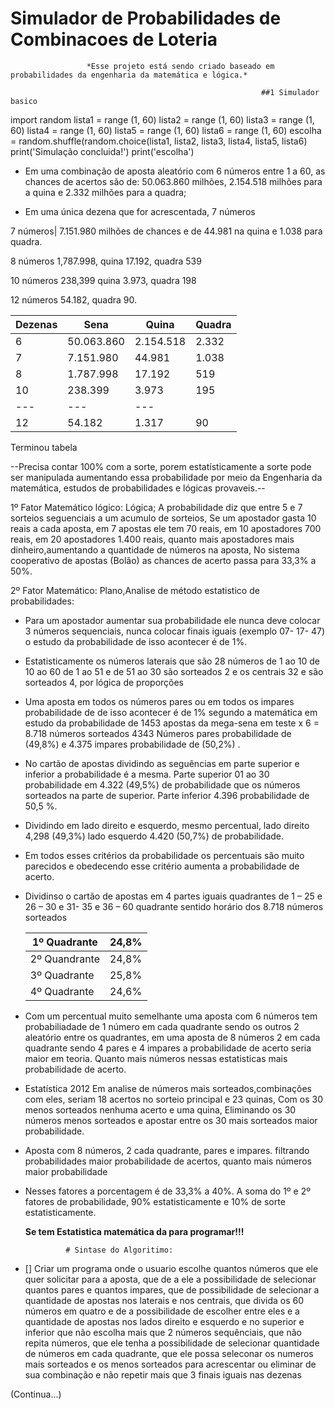  # Simulador de Probabilidades de Combinacoes de Loteria
                     *Esse projeto está sendo criado baseado em probabilidades da engenharia da matemática e lógica.*

                                                            ##1 Simulador basico 

import random
lista1 = range (1, 60)
lista2 = range (1, 60)
lista3 = range (1, 60)
lista4 = range (1, 60)
lista5 = range (1, 60)
lista6 = range (1, 60)
escolha = random.shuffle(random.choice(lista1, lista2, lista3, lista4, lista5, lista6)
print('Simulação concluida!')
print('escolha')

* Em uma combinação de aposta aleatório com 6 números entre 1 a 60, as chances de acertos são de: 
     50.063.860 milhões, 2.154.518 milhões para a quina e 2.332 milhões para a quadra;

* Em uma única dezena que for acrescentada, 7 números 

7  números| 7.151.980 milhões de chances e de 44.981 na quina e 1.038 para quadra. 

8  números 1,787.998, quina 17.192, quadra 539

10  números 238,399 quina 3.973, quadra 198

12  números 54.182, quadra 90.



  Dezenas | Sena | Quina | Quadra
  ---|---|---|---|
  6 | 50.063.860 | 2.154.518 | 2.332 
  7 | 7.151.980 | 44.981 | 1.038 
  8 | 1.787.998 | 17.192 | 519
  10 | 238.399 | 3.973 | 195
  ---|---|---|
  12 | 54.182 | 1.317 | 90 |
  
  Terminou tabela
  
--Precisa contar 100% com a sorte, porem estatísticamente a sorte pode ser manipulada aumentando essa probabilidade por meio da Engenharia da matemática, estudos de probabilidades e lógicas provaveis.--


1º Fator Matemático lógico: Lógica; A probabilidade diz que entre 5 e 7 sorteios seguenciais a um acumulo de sorteios, Se um apostador gasta 10 reais a cada aposta, em 7 apostas ele tem 70 reais, em 10 apostadores 700 reais, em 20 apostadores 1.400 reais, quanto mais apostadores mais dinheiro,aumentando a quantidade de números na aposta, No sistema cooperativo de apostas (Bolão) as chances de acerto passa para 33,3% a 50%. 

2º Fator Matemático: Plano,Analise de método estatistico de probabilidades:   

 * Para um apostador aumentar sua probabilidade ele nunca deve colocar 3 números sequenciais, nunca colocar finais iguais (exemplo 07- 17- 47) o estudo da probabilidade de isso acontecer é de 1%.

 * Estatisticamente os números laterais que são 28 números de 1 ao 10 de 10 ao 60 de 1 ao 51 e de 51 ao 30 são sorteados 2 e os centrais 32 e são sorteados 4, por lógica de proporções
 * Uma aposta em todos os números pares ou em todos os impares probabilidade de de isso acontecer é de 1% segundo a matemática em estudo da probabilidade de 1453 apostas da mega-sena em teste x 6 = 8.718 números sorteados 4343 Números pares probabilidade de (49,8%) e 4.375 impares probabilidade de (50,2%) .

* No cartão de apostas dividindo as seguências em parte superior e inferior a probabilidade é a mesma. Parte superior 01 ao 30 probabilidade em 4.322 (49,5%) de probabilidade que os números sorteados na parte de superior. Parte inferior 4.396 probabilidade de 50,5 %.

* Dividindo em lado direito e esquerdo, mesmo percentual, lado direito 4,298 (49,3%) lado esquerdo 4.420 (50,7%) de probabilidade.

* Em todos esses critérios da probabilidade os percentuais são muito parecidos e obedecendo esse critério aumenta a probabilidade de acerto.

* Dividinso o cartão de apostas em 4 partes iguais quadrantes de 1 – 25 e 26 – 30 e 31- 35 e 36 – 60 quadrante sentido horário dos 8.718 números sorteados

   1º Quadrante | 24,8%
   ---|---|
   2º Quandrante | 24,8%
   3º Quadrante | 25,8%
   4º Quadrante | 24,6%

* Com um percentual muito semelhante uma aposta com 6 números tem probabiliadade de 1 número em cada quadrante sendo os outros 2 aleatório entre os quadrantes, em uma aposta de 8 números 2 em cada quadrante sendo 4 pares e 4 impares a probabilidade de acerto seria maior em teoria. Quanto mais números nessas estatisticas mais probabilidade de acerto.

* Estatística 2012
 Em analise de números mais sorteados,combinações com eles, seriam 18 acertos no sorteio principal e 23 quinas, Com os 30 menos sorteados nenhuma acerto e uma quina, Eliminando os 30 números menos sorteados e apostar entre os 30 mais sorteados maior probabilidade.

 * Aposta com 8 números, 2 cada quadrante, pares e impares. filtrando probabilidades maior probabilidade de acertos, quanto mais números maior probabilidade

 * Nesses fatores a porcentagem é de 33,3% a 40%. A soma do 1º e 2º fatores de probabilidade, 90% estatisticamente e 10% de sorte estatisticamente.

     
     **Se tem Estatistica matemática da para programar!!!**

                # Sintase do Algoritimo:

- [] Criar um programa onde o usuario escolhe quantos números que ele quer solicitar para a aposta, que de a ele a possibilidade de selecionar quantos pares e quantos impares, que de possibilidade de  selecionar a quantidade de apostas nos laterais e nos centrais, que divida os 60 números em quatro e de a possibilidade de escolher entre eles e a quantidade de apostas nos lados direito e esquerdo e no superior e inferior que não escolha mais que 2 números sequênciais, que não repita números, que ele tenha a possibilidade de selecionar quantidade de números em cada quadrante, que ele possa seleconar os numeros mais sorteados e os menos sorteados para acrescentar ou eliminar de sua combinação e não repetir mais que 3 finais iguais nas dezenas

(Continua...)




